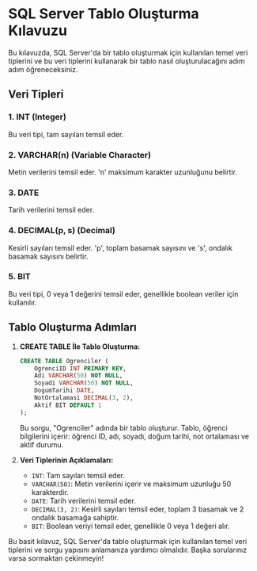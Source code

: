 # SQL Server Tablo Oluşturma Kılavuzu

Bu kılavuzda, SQL Server'da bir tablo oluşturmak için kullanılan temel veri tiplerini ve bu veri tiplerini kullanarak bir tablo nasıl oluşturulacağını adım adım öğreneceksiniz.

## Veri Tipleri

### 1. INT (Integer)

Bu veri tipi, tam sayıları temsil eder.

### 2. VARCHAR(n) (Variable Character)

Metin verilerini temsil eder. 'n' maksimum karakter uzunluğunu belirtir.

### 3. DATE

Tarih verilerini temsil eder.

### 4. DECIMAL(p, s) (Decimal)

Kesirli sayıları temsil eder. 'p', toplam basamak sayısını ve 's', ondalık basamak sayısını belirtir.

### 5. BIT

Bu veri tipi, 0 veya 1 değerini temsil eder, genellikle boolean veriler için kullanılır.

## Tablo Oluşturma Adımları

1. **CREATE TABLE İle Tablo Oluşturma:**

    ```sql
    CREATE TABLE Ogrenciler (
        OgrenciID INT PRIMARY KEY,
        Adi VARCHAR(50) NOT NULL,
        Soyadi VARCHAR(50) NOT NULL,
        DogumTarihi DATE,
        NotOrtalamasi DECIMAL(3, 2),
        Aktif BIT DEFAULT 1
    );
    ```

    Bu sorgu, "Ogrenciler" adında bir tablo oluşturur. Tablo, öğrenci bilgilerini içerir: öğrenci ID, adı, soyadı, doğum tarihi, not ortalaması ve aktif durumu.

2. **Veri Tiplerinin Açıklamaları:**

    - `INT`: Tam sayıları temsil eder.
    - `VARCHAR(50)`: Metin verilerini içerir ve maksimum uzunluğu 50 karakterdir.
    - `DATE`: Tarih verilerini temsil eder.
    - `DECIMAL(3, 2)`: Kesirli sayıları temsil eder, toplam 3 basamak ve 2 ondalık basamağa sahiptir.
    - `BIT`: Boolean veriyi temsil eder, genellikle 0 veya 1 değeri alır.

Bu basit kılavuz, SQL Server'da tablo oluşturmak için kullanılan temel veri tiplerini ve sorgu yapısını anlamanıza yardımcı olmalıdır. Başka sorularınız varsa sormaktan çekinmeyin!
